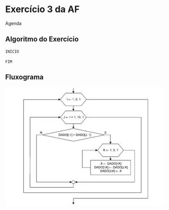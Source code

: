 # Exercício 3 da AF
Agenda

## Algoritmo do Exercício

    INÍCIO

    FIM

## Fluxograma
<img src="fluxo_ex3.jpg" alt="">
